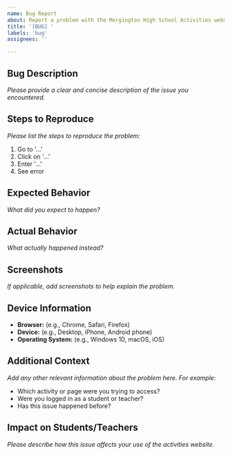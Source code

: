 ```yaml
---
name: Bug Report
about: Report a problem with the Mergington High School Activities website
title: '[BUG] '
labels: 'bug'
assignees: ''

---
```


## Bug Description
*Please provide a clear and concise description of the issue you encountered.*

## Steps to Reproduce
*Please list the steps to reproduce the problem:*
1. Go to '...'
2. Click on '...'
3. Enter '...'
4. See error

## Expected Behavior
*What did you expect to happen?*

## Actual Behavior
*What actually happened instead?*

## Screenshots
*If applicable, add screenshots to help explain the problem.*

## Device Information
- **Browser:** (e.g., Chrome, Safari, Firefox)
- **Device:** (e.g., Desktop, iPhone, Android phone)
- **Operating System:** (e.g., Windows 10, macOS, iOS)

## Additional Context
*Add any other relevant information about the problem here. For example:*
- Which activity or page were you trying to access?
- Were you logged in as a student or teacher?
- Has this issue happened before?

## Impact on Students/Teachers
*Please describe how this issue affects your use of the activities website.*